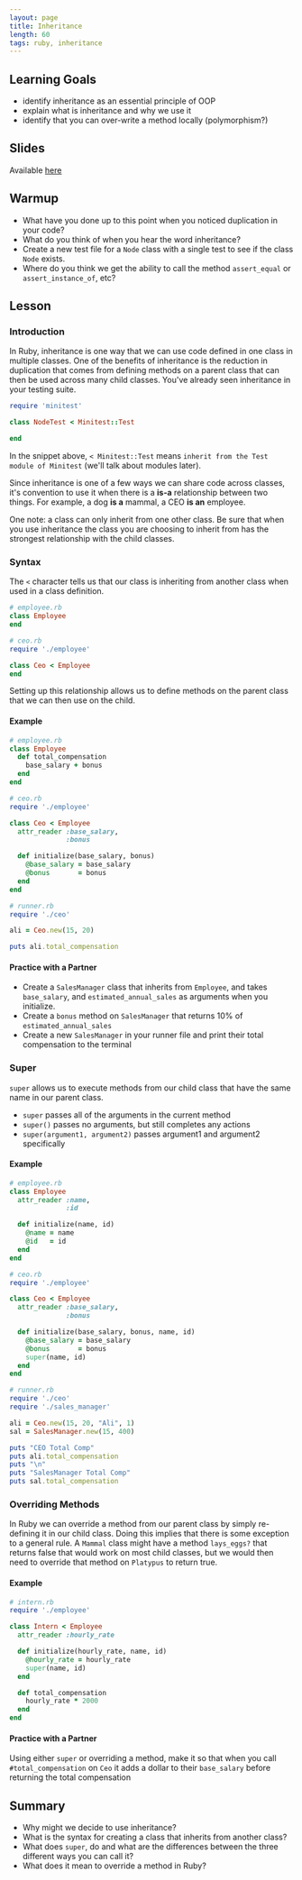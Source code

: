 ```yaml
---
layout: page
title: Inheritance
length: 60
tags: ruby, inheritance
---
```


## Learning Goals

* identify inheritance as an essential principle of OOP
* explain what is inheritance and why we use it 
* identify that you can over-write a method locally (polymorphism?)

## Slides

Available [here](../slides/inheritance)

## Warmup

* What have you done up to this point when you noticed duplication in your code?
* What do you think of when you hear the word inheritance?
* Create a new test file for a `Node` class with a single test to see if the class `Node` exists.
* Where do you think we get the ability to call the method `assert_equal` or `assert_instance_of`, etc?

## Lesson

### Introduction

In Ruby, inheritance is one way that we can use code defined in one class in multiple classes. One of the benefits of inheritance is the reduction in duplication that comes from defining methods on a parent class that can then be used across many child classes. You've already seen inheritance in your testing suite.

```ruby
require 'minitest'

class NodeTest < Minitest::Test

end
```

In the snippet above, `< Minitest::Test` means `inherit from the Test module of Minitest` (we'll talk about modules later).

Since inheritance is one of a few ways we can share code across classes, it's convention to use it when there is a **is-a** relationship between two things. For example, a dog **is a** mammal, a CEO **is an** employee.

One note: a class can only inherit from one other class. Be sure that when you use inheritance the class you are choosing to inherit from has the strongest relationship with the child classes.

### Syntax

The `<` character tells us that our class is inheriting from another class when used in a class definition.

```ruby
# employee.rb
class Employee
end

# ceo.rb
require './employee'

class Ceo < Employee
end
```

Setting up this relationship allows us to define methods on the parent class that we can then use on the child.

#### Example

```ruby
# employee.rb
class Employee
  def total_compensation
    base_salary + bonus
  end
end

# ceo.rb
require './employee'

class Ceo < Employee
  attr_reader :base_salary,
              :bonus

  def initialize(base_salary, bonus)
    @base_salary = base_salary
    @bonus       = bonus
  end
end

# runner.rb
require './ceo'

ali = Ceo.new(15, 20)

puts ali.total_compensation
```

#### Practice with a Partner

* Create a `SalesManager` class that inherits from `Employee`, and takes `base_salary`, and `estimated_annual_sales` as arguments when you initialize.
* Create a `bonus` method on `SalesManager` that returns 10% of `estimated_annual_sales`
* Create a new `SalesManager` in your runner file and print their total compensation to the terminal

### Super

`super` allows us to execute methods from our child class that have the same name in our parent class.

* `super` passes all of the arguments in the current method
* `super()` passes no arguments, but still completes any actions 
* `super(argument1, argument2)` passes argument1 and argument2 specifically

#### Example

```ruby
# employee.rb
class Employee
  attr_reader :name,
              :id

  def initialize(name, id)
    @name = name
    @id   = id
  end
end

# ceo.rb
require './employee'

class Ceo < Employee
  attr_reader :base_salary,
              :bonus

  def initialize(base_salary, bonus, name, id)
    @base_salary = base_salary
    @bonus       = bonus
    super(name, id)
  end
end

# runner.rb
require './ceo'
require './sales_manager'

ali = Ceo.new(15, 20, "Ali", 1)
sal = SalesManager.new(15, 400)

puts "CEO Total Comp"
puts ali.total_compensation
puts "\n"
puts "SalesManager Total Comp"
puts sal.total_compensation
```

### Overriding Methods

In Ruby we can override a method from our parent class by simply re-defining it in our child class. Doing this implies that there is some exception to a general rule. A `Mammal` class might have a method `lays_eggs?` that returns false that would work on most child classes, but we would then need to override that method on `Platypus` to return true.

#### Example

```ruby
# intern.rb
require './employee'

class Intern < Employee
  attr_reader :hourly_rate

  def initialize(hourly_rate, name, id)
    @hourly_rate = hourly_rate
    super(name, id)
  end

  def total_compensation
    hourly_rate * 2000
  end
end
```

#### Practice with a Partner

Using either `super` or overriding a method, make it so that when you call `#total_compensation` on `Ceo` it adds a dollar to their `base_salary` before returning the total compensation

## Summary

* Why might we decide to use inheritance?
* What is the syntax for creating a class that inherits from another class?
* What does `super`, do and what are the differences between the three different ways you can call it?
* What does it mean to override a method in Ruby?
